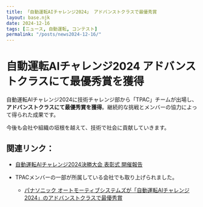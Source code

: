 ```yaml
---
title: 「自動運転AIチャレンジ2024」 アドバンストクラスで最優秀賞
layout: base.njk
date: 2024-12-16
tags: [ニュース, 自動運転, コンテスト]
permalink: "/posts/news2024-12-16/"
---
```


# 自動運転AIチャレンジ2024 アドバンストクラスにて最優秀賞を獲得

自動運転AIチャレンジ2024に技術チャレンジ部から「TPAC」チームが出場し、**アドバンストクラスにて最優秀賞を獲得**。継続的な挑戦とメンバーの協力によって得られた成果です。

今後も会社や組織の垣根を越えて、技術で社会に貢献していきます。

## 関連リンク：
- [自動運転AIチャレンジ2024決勝大会 表彰式 開催報告](https://www.jsae.or.jp/press/detail/2452/)

- TPACメンバーの一部が所属している会社でも取り上げられました。
    - [パナソニック オートモーティブシステムズが「自動運転AIチャレンジ2024」のアドバンストクラスで最優秀賞](https://news.panasonic.com/jp/topics/206051)